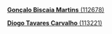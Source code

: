 <a href="mailto:goncalobmartins@ua.pt"><strong>Gonçalo Biscaia Martins</strong> (112678)</a>

<a href="mailto:diogo.tav.carvalho@ua.pt"><strong>Diogo Tavares Carvalho</strong> (113221)</a>